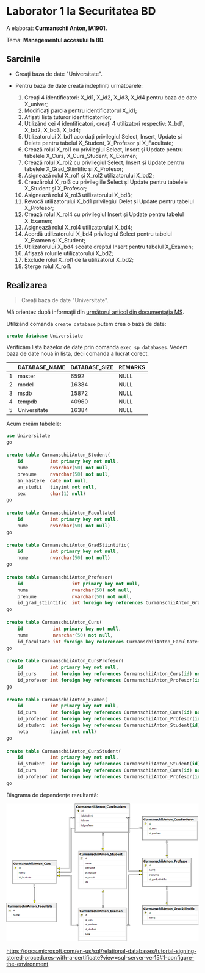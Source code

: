 # Laborator 1 la Securitatea BD

A elaborat: **Curmanschii Anton, IA1901.**

Tema: **Managementul accesului la BD.**


## Sarcinile

- Creați baza de date "Universitate".

- Pentru baza de date creată îndepliniți următoarele:
  1. Creați 4 identificatori: X_id1, X_id2, X_id3, X_id4 pentru baza de date X_univer;
  2. Modificați parola pentru identificatorul X_id1;
  3. Afișați lista tuturor identificatorilor;
  4. Utilizând cei 4 identificatori, creați 4 utilizatori respectiv: X_bd1, X_bd2, X_bd3, X_bd4;
  5. Utilizatorului X_bd1 acordați privilegiul Select, Insert, Update și Delete pentru tabelul
  X_Student, X_Profesor și X_Facultate;
  6. Crează rolul X_rol1 cu privilegiul Select, Insert și Update pentru tabelele X_Curs,
  X_Curs_Student, X_Examen;
  7. Crează rolul X_rol2 cu privilegiul Select, Insert și Update pentru tabelele X_Grad_Stiintific și
  X_Profesor;
  8. Asignează rolul X_rol1 și X_rol2 utilizatorului X_bd2;
  9. Creazărolul X_rol3 cu privilegiile Select și Update pentru tabelele X_Student și X_Profesor;
  10. Asignează rolul X_rol3 utilizatorului X_bd3;
  11. Revocă utilizatorului X_bd1 privilegiul Delet și Update pentru tabelul X_Profesor;
  12. Crează rolul X_rol4 cu privilegiul Insert și Update pentru tabelul X_Examen;
  13. Asignează rolul X_rol4 utilizatorului X_bd4;
  14. Acordă utilizatorului X_bd4 privilegiul Select pentru tabelul X_Examen și X_Student;
  15. Utilizatorului X_bd4 scoate dreptul Insert pentru tabelul X_Examen;
  16. Afișază rolurile utilizatorului X_bd2;
  17. Exclude rolul X_rol1 de la utilizatorul X_bd2;
  18. Șterge rolul X_rol1.


## Realizarea

> Creați baza de date "Universitate".

Mă orientez după informații din [următorul articol din documentația MS](https://docs.microsoft.com/en-us/sql/t-sql/lesson-1-creating-database-objects?view=sql-server-ver15).

Utilizând comanda `create database` putem crea o bază de date:

```sql
create database Universitate
```

Verificăm lista bazelor de date prin comanda `exec sp_databases`. 
Vedem baza de date nouă în lista, deci comanda a lucrat corect.

|   | DATABASE_NAME | DATABASE_SIZE | REMARKS |
|---|---------------|---------------|---------|
| 1 | master        | 6592          | NULL    |
| 2 | model         | 16384         | NULL    |
| 3 | msdb          | 15872         | NULL    |
| 4 | tempdb        | 40960         | NULL    |
| 5 | Universitate  | 16384         | NULL    |


Acum creăm tabelele:

```sql
use Universitate
go

create table CurmanschiiAnton_Student(
    id			int primary key not null,
    nume		nvarchar(50) not null,
    prenume		nvarchar(50) not null,
    an_nastere	date not null,
    an_studii	tinyint not null,
    sex			char(1) null)
go

create table CurmanschiiAnton_Facultate(
    id			int primary key not null,
    nume		nvarchar(50) not null)
go

create table CurmanschiiAnton_GradStiintific(
    id			int primary key not null,
    nume		nvarchar(50) not null)
go

create table CurmanschiiAnton_Profesor(
    id					int primary key not null,
    nume				nvarchar(50) not null,
    prenume				nvarchar(50) not null,
    id_grad_stiintific	int foreign key references CurmanschiiAnton_GradStiintific(id) not null)
go

create table CurmanschiiAnton_Curs(
    id			 int primary key not null,
    nume		 nvarchar(50) not null,
    id_facultate int foreign key references CurmanschiiAnton_Facultate(id) not null)
go

create table CurmanschiiAnton_CursProfesor(
    id			int primary key not null,
    id_curs     int foreign key references CurmanschiiAnton_Curs(id) not null,
    id_profesor int foreign key references CurmanschiiAnton_Profesor(id) not null)
go

create table CurmanschiiAnton_Examen(
    id			int primary key not null,
    id_curs     int foreign key references CurmanschiiAnton_Curs(id) not null,
    id_profesor int foreign key references CurmanschiiAnton_Profesor(id) not null,
    id_student  int foreign key references CurmanschiiAnton_Student(id) not null,
    nota		tinyint not null)
go

create table CurmanschiiAnton_CursStudent(
    id			int primary key not null,
    id_student  int foreign key references CurmanschiiAnton_Student(id) not null,
    id_curs     int foreign key references CurmanschiiAnton_Curs(id) not null,
    id_profesor int foreign key references CurmanschiiAnton_Profesor(id) not null)
go
```


Diagrama de dependențe rezultantă:

![Diagrama rezultantă](images/diagram.png)

https://docs.microsoft.com/en-us/sql/relational-databases/tutorial-signing-stored-procedures-with-a-certificate?view=sql-server-ver15#1-configure-the-environment